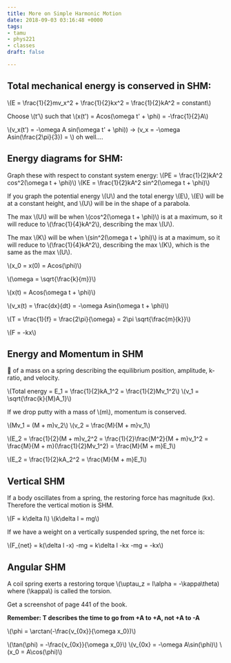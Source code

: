 ```yaml
---
title: More on Simple Harmonic Motion
date: 2018-09-03 03:16:48 +0000
tags:
- tamu
- phys221
- classes
draft: false

---
```

## Total mechanical energy is conserved in SHM:
\\(E = \frac{1}{2}mv_x^2 + \frac{1}{2}kx^2 = \frac{1}{2}kA^2 = constant\\)

Choose \\(t’\\) such that \\(x(t') = Acos(\omega t' + \phi) = -\frac{1}{2}A\\)

\\(v_x(t') = -\omega A sin(\omega t' + \phi)\) -> \(v_x = -\omega Asin(\frac{2\pi}{3}) = \\) oh well….

## Energy diagrams for SHM:

Graph these with respect to constant system energy:
\\(PE = \frac{1}{2}kA^2 cos^2(\omega t + \phi)\\)
\\(KE = \frac{1}{2}kA^2 sin^2(\omega t + \phi)\\)

If you graph the potential energy \\(U\\) and the total energy \\(E\\), \\(E\\) will be at a constant height, and \\(U\\) will be in the shape of a parabola.

The max \\(U\\) will be when \\(cos^2(\omega t + \phi)\\) is at a maximum, so it will reduce to \\(\frac{1}{4}kA^2\\), describing the max \\(U\\).

The max \\(K\\) will be when \\(sin^2(\omega t + \phi)\\) is at a maximum, so it will reduce to \\(\frac{1}{4}kA^2\\), describing the max \\(K\\), which is the same as the max \\(U\\).

\\(x_0 = x(0) = Acos(\phi)\\)

\\(\omega = \sqrt{\frac{k}{m}}\\)

\\(x(t) = Acos(\omega t + \phi)\\)

\\(v_x(t) = \frac{dx}{dt} = -\omega Asin(\omega t + \phi)\\)

\\(T = \frac{1}{f} = \frac{2\pi}{\omega} = 2\pi \sqrt{\frac{m}{k}}\\)

\\(F = -kx\\)

## Energy and Momentum in SHM
📸 of a mass on a spring describing the equilibrium position, amplitude, k-ratio, and velocity.

\\(Total energy = E_1 = \frac{1}{2}kA_1^2 = \frac{1}{2}Mv_1^2\\)
\\(v_1 = \sqrt{\frac{k}{M}A_1}\\)

If we drop putty with a mass of \\(m\\), momentum is conserved.

\\(Mv_1 = (M + m)v_2\\)
\\(v_2 = \frac{M}{M + m}v_1\\)

\\(E_2 = \frac{1}{2}(M + m)v_2^2 = \frac{1}{2}\frac{M^2}{M + m}v_1^2 = \frac{M}{M + m}(\frac{1}{2}Mv_1^2) = \frac{M}{M + m}E_1\\)

\\(E_2 = \frac{1}{2}kA_2^2 = \frac{M}{M + m}E_1\\)

## Vertical SHM
If a body oscillates from a spring, the restoring force has magnitude \(kx\). Therefore the vertical motion is SHM.

\\(F = k\delta l\\)
\\(k\delta l = mg\\)

If we have a weight on a vertically suspended spring, the net force is:

\\(F_{net} = k(\delta l -x) -mg = k\delta l -kx -mg = -kx\\)

## Angular SHM
A coil spring exerts a restoring torque \\(\uptau_z = I\alpha = -\kappa\theta\) where \(\kappa\\)  is called the torsion.

Get a screenshot of page 441 of the book.

**Remember: T describes the time to go from +A to +A, not +A to -A**

\\(\phi = \arctan(-\frac{v_{0x}}{\omega x_0})\\)

\\(\tan(\phi) = -\frac{v_{0x}}{\omega x_0}\\)
\\(v_{0x} = -\omega A\sin(\phi)\\)
\\(x_0 = A\cos(\phi)\\)
